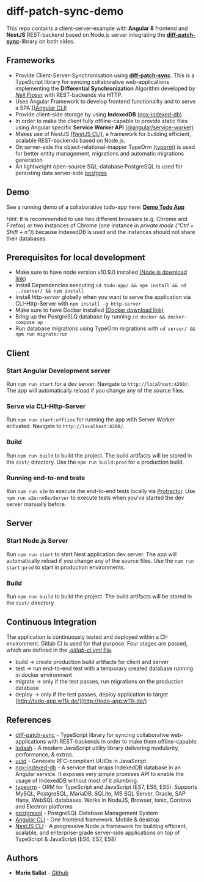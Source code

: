# diff-patch-sync-demo

This repo contains a client-server-example with **Angular 8** frontend and **NestJS** REST-backend based on Node.js server integrating the [**diff-patch-sync**](https://github.com/w11k/diff-patch-sync)-library on both sides. 

## Frameworks

- Provide Client-Server-Synchronisation using [**diff-patch-sync**](https://www.npmjs.com/package/@w11k/diff-patch-sync). This is a TypeScript library for syncing collaborative web-applications implementing the **Differential Synchronization** Algorithm developed by [_Neil Fraser_](https://neil.fraser.name/writing/sync/) with REST-backends via HTTP.
- Uses Angular Framework to develop frontend functionality and to serve a SPA [()Angular CLI)](https://www.npmjs.com/package/@angular/cli)  
- Provide client-side storage by using **IndexedDB** [(ngx-indexed-db)](https://www.npmjs.com/package/ngx-indexed-db)
- In order to make the client fully offline-capable to provide static files using Angular specific **Service Worker API** [(@angular/service-worker)](https://angular.io/api/service-worker)
- Makes use of NestJS [(NestJS CLI)](https://www.npmjs.com/package/@nestjs/cli), a framework for building efficient, scalable REST-backends based on Node.js. 
- On server-side the object-relational-mapper TypeOrm [(typorm)](https://www.npmjs.com/package/typeorm) is used for better entity management, migrations and automatic migrations generation
- An lightweight open-source SQL-database PostgreSQL is used for persisting data server-side [postgres](https://www.npmjs.com/package/postgres)

## Demo
See a running demo of a collaborative todo-app here: **[Demo Todo App](http://todo-app.w11k.de/)**

_Hint:_ It is recommended to use two different browsers (e.g. Chrome and Firefox) or two instances of Chrome (one instance in _private mode ("Ctrl + Shift + n")_) because IndexedDB is used and the instances should not share their databases.

## Prerequisites for local development

- Make sure to have node version v10.9.0 installed [(Node.js download link)](https://nodejs.org/en/download/)
- Install Dependencies executing `cd todo-app/ && npm install && cd ../server/ && npm install`
- Install _http-server_ globally when you want to serve the application via CLI-Http-Server with `npm install -g http-server`
- Make sure to have Docker installed [(Docker download link)](https://docs.docker.com/install/)
- Bring up the PostgreSLQ database by running `cd docker && docker-compose up`
- Run database migrations using TypeOrm migrations with `cd server/ && npm run migrate:run`

## Client

### Start Angular Development server

Run `npm run start` for a dev server. Navigate to `http://localhost:4200/`. The app will automatically reload if you change any of the source files.

### Serve via CLI-Http-Server

Run `npm run start:offline` for running the app with Server Worker activated. Navigate to `http://localhost:4200/`. 

### Build

Run `npm run build` to build the project. The build artifacts will be stored in the `dist/` directory. Use the `npm run build:prod` for a production build.

### Running end-to-end tests

Run `npm run e2e` to execute the end-to-end tests locally via [Protractor](http://www.protractortest.org/). Use `npm run e2e:noDevServer` to execute tests when you've started the dev server manually before.


## Server

### Start Node.js Server

Run `npm run start` to start Nest application dev server. The app will automatically reload if you change any of the source files. Use the `npm run start:prod` to start in production environments. 

### Build

Run `npm run build` to build the project. The build artifacts will be stored in the `dist/` directory.


## Continuous Integration

The application is continuously tested and deployed within a CI-environment. Gitlab CI is used for that purpose. Four stages are passed, which are defined in the [_.gitlab-ci.yml_ file](.gitlab-ci.yml).

- build -> create production build artifacts for client and server
- test -> run end-to-end test with a temporary created database running in docker environment
- migrate -> only if the test passes, run migrations on the production database
- deploy -> only if the test passes, deploy application to target [http://todo-app.w11k.de/](http://todo-app.w11k.de/)

## References

* [diff-patch-sync](https://github.com/w11k/diff-patch-sync) - TypeScript library for syncing collaborative web-applications with REST-backends in order to make them offline-capable.
* [lodash](https://github.com/lodash/lodash) - A modern JavaScript utility library delivering modularity, performance, & extras.
* [uuid](https://github.com/uuidjs/uuid) - Generate RFC-compliant UUIDs in JavaScript.
* [ngx-indexed-db](https://github.com/assuncaocharles/ngx-indexed-db) - A service that wraps IndexedDB database in an Angular service. It exposes very simple promises API to enable the usage of IndexedDB without most of it plumbing.
* [typeorm](https://github.com/typeorm/typeorm) - ORM for TypeScript and JavaScript (ES7, ES6, ES5). Supports MySQL, PostgreSQL, MariaDB, SQLite, MS SQL Server, Oracle, SAP Hana, WebSQL databases. Works in NodeJS, Browser, Ionic, Cordova and Electron platforms
* [postgresql](https://www.postgresql.org/) - PostgreSQL Database Management System
* [Angular CLI](https://angular.io/) - One frontend framework. Mobile & desktop
* [NestJS CLI](https://github.com/nestjs/nest) - A progressive Node.js framework for building efficient, scalable, and enterprise-grade server-side applications on top of TypeScript & JavaScript (ES6, ES7, ES8)

## Authors

* **Mario Sallat** - [Github](https://github.com/msallat)